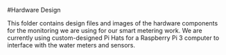 #Hardware Design

This folder contains design files and images of the hardware components for the monitoring we are using for our smart metering work. We are currently using custom-designed Pi Hats for a Raspberry Pi 3 computer to interface with the water meters and sensors.